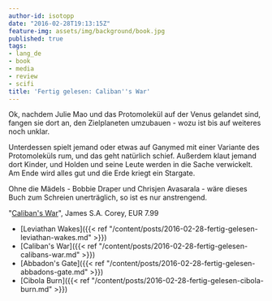 ```yaml
---
author-id: isotopp
date: "2016-02-28T19:13:15Z"
feature-img: assets/img/background/book.jpg
published: true
tags:
- lang_de
- book
- media
- review
- scifi
title: 'Fertig gelesen: Caliban''s War'
---
```

Ok, nachdem Julie Mao und das Protomolekül auf der Venus gelandet sind, fangen sie dort an, den Zielplaneten umzubauen - wozu ist bis auf weiteres noch unklar.

Unterdessen spielt jemand oder etwas auf Ganymed mit einer Variante des Protomoleküls rum, und das geht natürlich schief. Außerdem klaut jemand dort Kinder, und Holden und seine Leute werden in die Sache verwickelt. Am Ende wird alles gut und die Erde kriegt ein Stargate.

Ohne die Mädels - Bobbie Draper und Chrisjen Avasarala - wäre dieses Buch zum Schreien unerträglich, so ist es nur anstrengend. 

"[Caliban's War](http://www.amazon.de/dp/B007PR3238)", James S.A. Corey, EUR 7.99

- [Leviathan Wakes]({{< ref "/content/posts/2016-02-28-fertig-gelesen-leviathan-wakes.md" >}})
- [Caliban's War]({{< ref "/content/posts/2016-02-28-fertig-gelesen-calibans-war.md" >}})
- [Abbadon's Gate]({{< ref "/content/posts/2016-02-28-fertig-gelesen-abbadons-gate.md" >}})
- [Cibola Burn]({{< ref "/content/posts/2016-02-28-fertig-gelesen-cibola-burn.md" >}})
